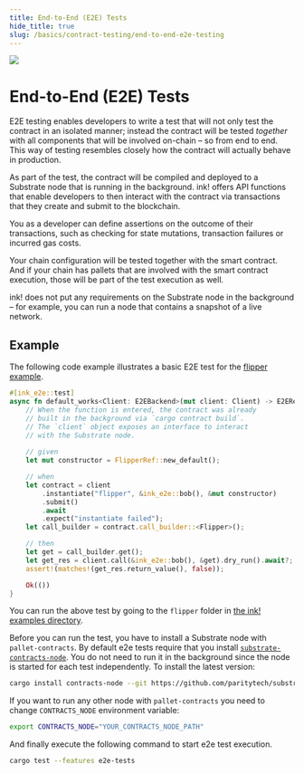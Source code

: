 ```yaml
---
title: End-to-End (E2E) Tests
hide_title: true
slug: /basics/contract-testing/end-to-end-e2e-testing
---
```


<img src="/img/title/testing1.svg" className="titlePic" />

# End-to-End (E2E) Tests

E2E testing enables developers to write a test that will not only test the contract in an
isolated manner; instead the contract will be tested _together_ with all components that
will be involved on-chain – so from end to end. This way of testing resembles closely
how the contract will actually behave in production.

As part of the test, the contract will be compiled and deployed to a Substrate node that
is running in the background. ink! offers API functions that enable developers to then
interact with the contract via transactions that they create and submit to the blockchain.

You as a developer can define assertions on the outcome of their transactions, such as checking
for state mutations, transaction failures or incurred gas costs.

Your chain configuration will be tested together with the smart contract. And if your
chain has pallets that are involved with the smart contract execution, those will be
part of the test execution as well.

ink! does not put any requirements on the Substrate node in the background – for example,
you can run a node that contains a snapshot of a live network.

## Example

The following code example illustrates a basic E2E test for the
[flipper example](https://github.com/use-ink/ink-examples/blob/main/flipper/lib.rs).

```rust
#[ink_e2e::test]
async fn default_works<Client: E2EBackend>(mut client: Client) -> E2EResult<()> {
    // When the function is entered, the contract was already
    // built in the background via `cargo contract build`.
    // The `client` object exposes an interface to interact
    // with the Substrate node.
    
    // given
    let mut constructor = FlipperRef::new_default();

    // when
    let contract = client
        .instantiate("flipper", &ink_e2e::bob(), &mut constructor)
        .submit()
        .await
        .expect("instantiate failed");
    let call_builder = contract.call_builder::<Flipper>();

    // then
    let get = call_builder.get();
    let get_res = client.call(&ink_e2e::bob(), &get).dry_run().await?;
    assert!(matches!(get_res.return_value(), false));

    Ok(())
}
```

You can run the above test by going to the `flipper` folder in
[the ink! examples directory](https://github.com/use-ink/ink-examples/tree/main).

Before you can run the test, you have to install a Substrate
node with `pallet-contracts`. By default e2e tests require that you install [`substrate-contracts-node`](https://github.com/paritytech/substrate-contracts-node). You do not need to run it in the background since the node is started for each test independently.
To install the latest version:

```sh
cargo install contracts-node --git https://github.com/paritytech/substrate-contracts-node.git
```
If you want to run any other node with `pallet-contracts` you need to change `CONTRACTS_NODE` environment variable:

```sh
export CONTRACTS_NODE="YOUR_CONTRACTS_NODE_PATH"
```

And finally execute the following command to start e2e test execution.

```sh
cargo test --features e2e-tests
```

